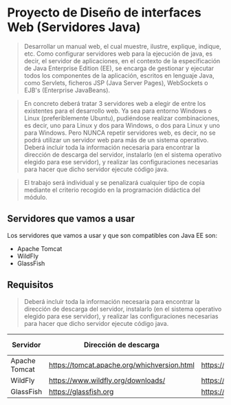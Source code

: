 # Proyecto de Diseño de interfaces Web (Servidores Java)

> Desarrollar un manual web, el cual muestre, ilustre, explique, indique, etc. Como configurar servidores web para la ejecución de java, es decir, el servidor de aplicaciones, en el contexto de la especificación de Java Enterprise Edition (EE), se encarga de gestionar y ejecutar todos los componentes de la aplicación, escritos en lenguaje Java, como Servlets, ficheros JSP (Java Server Pages), WebSockets o EJB's (Enterprise JavaBeans).

> En concreto deberá tratar 3 servidores web a elegir de entre los existentes para el desarrollo web. Ya sea para entorno Windows o Linux (preferiblemente Ubuntu), pudiéndose realizar combinaciones, es decir, uno para Linux y dos para Windows, o dos para Linux y uno para Windows. Pero NUNCA repetir servidores web, es decir, no se podrá utilizar un servidor web para más de un sistema operativo. Deberá incluir toda la información necesaria para encontrar la dirección de descarga del servidor, instalarlo (en el sistema operativo elegido para ese servidor), y realizar las configuraciones necesarias para hacer que dicho servidor ejecute código java.

> El trabajo será individual y se penalizará cualquier tipo de copia mediante el criterio recogido en la programación didáctica del módulo.

## Servidores que vamos a usar

Los servidores que vamos a usar y que son compatibles
con Java EE son:

- Apache Tomcat
- WildFly
- GlassFish

## Requisitos

> Deberá incluir toda la información necesaria para encontrar la dirección de descarga del servidor, instalarlo (en el sistema operativo elegido para ese servidor), y realizar las configuraciones necesarias para hacer que dicho servidor ejecute código java.

| Servidor      | Dirección de descarga                       | Página principal                    | Instalación / SO | Configuraciones |
| ------------- | ------------------------------------------- | ----------------------------------- | ---------------- | --------------- |
| Apache Tomcat | https://tomcat.apache.org/whichversion.html | https://tomcat.apache.org           | ✅               | ✅              |
| WildFly       | https://www.wildfly.org/downloads/          | https://www.wildfly.org             | ❌               | ❌              |
| GlassFish     | https://glassfish.org                       | https://glassfish.org/download.html | ❌               | ❌              |
